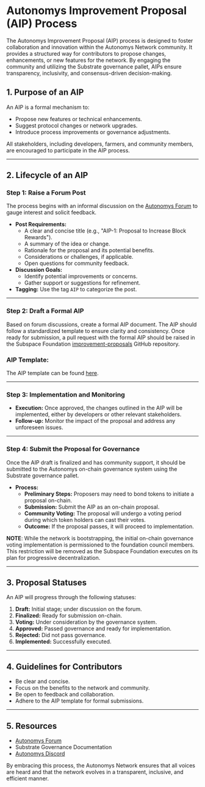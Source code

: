# Autonomys Improvement Proposal (AIP) Process

The Autonomys Improvement Proposal (AIP) process is designed to foster collaboration and innovation within the Autonomys Network community. It provides a structured way for contributors to propose changes, enhancements, or new features for the network. By engaging the community and utilizing the Substrate governance pallet, AIPs ensure transparency, inclusivity, and consensus-driven decision-making.

## 1. **Purpose of an AIP**

An AIP is a formal mechanism to:

- Propose new features or technical enhancements.
- Suggest protocol changes or network upgrades.
- Introduce process improvements or governance adjustments.

All stakeholders, including developers, farmers, and community members, are encouraged to participate in the AIP process.

---

## 2. **Lifecycle of an AIP**

### Step 1: **Raise a Forum Post**

The process begins with an informal discussion on the [Autonomys Forum](https://forum.autonomys.xyz) to gauge interest and solicit feedback.

- **Post Requirements:**
    - A clear and concise title (e.g., "AIP-1: Proposal to Increase Block Rewards").
    - A summary of the idea or change.
    - Rationale for the proposal and its potential benefits.
    - Considerations or challenges, if applicable.
    - Open questions for community feedback.
- **Discussion Goals:**
    - Identify potential improvements or concerns.
    - Gather support or suggestions for refinement.
- **Tagging:** Use the tag `AIP` to categorize the post.

---

### Step 2: **Draft a Formal AIP**

Based on forum discussions, create a formal AIP document. The AIP should follow a standardized template to ensure clarity and consistency. Once ready for submission, a pull request with the formal AIP should be raised in the Subspace Foundation [improvement-proposals](https://github.com/subspace/improvement-proposals) GitHub repository.

### AIP Template:

The AIP template can be found [here](aip-template.md).

---

### Step 3: **Implementation and Monitoring**

- **Execution:** Once approved, the changes outlined in the AIP will be implemented, either by developers or other relevant stakeholders.
- **Follow-up:** Monitor the impact of the proposal and address any unforeseen issues.

---

### Step 4: **Submit the Proposal for Governance**

Once the AIP draft is finalized and has community support, it should be submitted to the Autonomys on-chain governance system using the Substrate governance pallet.

- **Process:**
    - **Preliminary Steps:** Proposers may need to bond tokens to initiate a proposal on-chain.
    - **Submission:** Submit the AIP as an on-chain proposal.
    - **Community Voting:** The proposal will undergo a voting period during which token holders can cast their votes.
    - **Outcome:** If the proposal passes, it will proceed to implementation.

**NOTE**: While the network is bootstrapping, the initial on-chain governance voting implementation is permissioned to the foundation council members. This restriction will be removed as the Subspace Foundation executes on its plan for progressive decentralization.

---

## 3. **Proposal Statuses**

An AIP will progress through the following statuses:

1. **Draft:** Initial stage; under discussion on the forum.
2. **Finalized:** Ready for submission on-chain.
3. **Voting:** Under consideration by the governance system.
4. **Approved:** Passed governance and ready for implementation.
5. **Rejected:** Did not pass governance.
6. **Implemented:** Successfully executed.

---

## 4. **Guidelines for Contributors**

- Be clear and concise.
- Focus on the benefits to the network and community.
- Be open to feedback and collaboration.
- Adhere to the AIP template for formal submissions.

---

## 5. **Resources**

- [Autonomys Forum](https://forum.autonomys.xyz/)
- Substrate Governance Documentation
- [Autonomys Discord](https://autonomys.xyz/discord)

By embracing this process, the Autonomys Network ensures that all voices are heard and that the network evolves in a transparent, inclusive, and efficient manner.